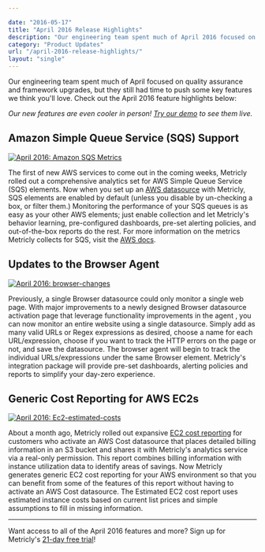 ```yaml
---

date: "2016-05-17"
title: "April 2016 Release Highlights"
description: "Our engineering team spent much of April 2016 focused on quality assurance and framework upgrades, but they still pushed some features we think you’ll love."
category: "Product Updates"
url: "/april-2016-release-highlights/"
layout: "single"
---
```



Our engineering team spent much of April focused on quality assurance and framework upgrades, but they still had time to push some key features we think you'll love. Check out the April 2016 feature highlights below:

*Our new features are even cooler in person! [Try our demo](/signup) to see them live.*

Amazon Simple Queue Service (SQS) Support
-----------------------------------------

[![April 2016: Amazon SQS Metrics](https://s3-us-west-2.amazonaws.com/com-netuitive-app-usw2-public/wp-content/uploads/2016/05/april-rnh-sqs-1024x470.png)](https://s3-us-west-2.amazonaws.com/com-netuitive-app-usw2-public/wp-content/uploads/2016/05/april-rnh-sqs.png)

The first of new AWS services to come out in the coming weeks, Metricly rolled out a comprehensive analytics set for AWS Simple Queue Service (SQS) elements. Now when you set up an [AWS datasource](https://help.netuitive.com/Content/Misc/Datasources/AWS/new_aws_datasource.htm) with Metricly, SQS elements are enabled by default (unless you disable by un-checking a box, or filter them.) Monitoring the performance of your SQS queues is as easy as your other AWS elements; just enable collection and let Metricly's behavior learning, pre-configured dashboards, pre-set alerting policies, and out-of-the-box reports do the rest. For more information on the metrics Metricly collects for SQS, visit the [AWS docs](https://help.netuitive.com/Content/Misc/Datasources/AWS/new_aws_datasource.htm#amazon_metrics).

Updates to the Browser Agent
----------------------------

[![April 2016: browser-changes](https://s3-us-west-2.amazonaws.com/com-netuitive-app-usw2-public/wp-content/uploads/2016/05/april-rnh-browser-changes-1024x335.png)](https://s3-us-west-2.amazonaws.com/com-netuitive-app-usw2-public/wp-content/uploads/2016/05/april-rnh-browser-changes.png)

Previously, a single Browser datasource could only monitor a single web page. With major improvements to a newly designed Browser datasource activation page that leverage functionality improvements in the agent , you can now monitor an entire website using a single datasource. Simply add as many valid URLs or Regex expressions as desired, choose a name for each URL/expression, choose if you want to track the HTTP errors on the page or not, and save the datasource. The browser agent will begin to track the individual URLs/expressions under the same Browser element. Metricly's integration package will provide pre-set dashboards, alerting policies and reports to simplify your day-zero experience.

Generic Cost Reporting for AWS EC2s
-----------------------------------

[![April 2016: Ec2-estimated-costs](https://s3-us-west-2.amazonaws.com/com-netuitive-app-usw2-public/wp-content/uploads/2016/05/april-rnh-ec2-estimated-costs-1024x588.png)](https://s3-us-west-2.amazonaws.com/com-netuitive-app-usw2-public/wp-content/uploads/2016/05/april-rnh-ec2-estimated-costs.png)

About a month ago, Metricly rolled out expansive [EC2 cost reporting](https://help.netuitive.com/Content/Reports/ec2_cost_report.htm) for customers who activate an AWS Cost datasource that places detailed billing information in an S3 bucket and shares it with Metricly's analytics service via a real-only permission. This report combines billing information with instance utilization data to identify areas of savings. Now Metricly generates generic EC2 cost reporting for your AWS environment so that you can benefit from some of the features of this report without having to activate an AWS Cost datasource. The Estimated EC2 cost report uses estimated instance costs based on current list prices and simple assumptions to fill in missing information.

* * * * *

Want access to all of the April 2016 features and more? Sign up for Metricly's [21-day free trial](/signup)!
